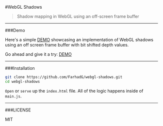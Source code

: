 #WebGL Shadows
> Shadow mapping in WebGL using an off-screen frame buffer

---

###Demo

Here's a simple <a href="###" target="_blank">DEMO</a> showcasing an implementation of WebGL shadows using an off screen frame buffer with bit shifted depth values.

Go ahead and give it a try: <a href="https://api-te.famo.us/codemanager/v1/containers/96b9e1c9-668a-4ed2-80a2-eb22bb0a3a36/share" target="_blank">DEMO</a>

---

###Installation

```bash
git clone https://github.com/FarhadG/webgl-shadows.git
cd webgl-shadows
```
`Open` or `serve` up the `index.html` file. All of the logic happens inside of `main.js`.

---

###LICENSE

MIT
